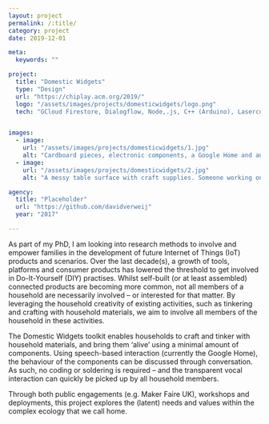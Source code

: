 ```yaml
---
layout: project
permalink: /:title/
category: project
date: 2019-12-01

meta:
  keywords: ""

project:
  title: "Domestic Widgets"
  type: "Design"
  url: "https://chiplay.acm.org/2019/"
  logo: "/assets/images/projects/domesticwidgets/logo.png"
  tech: "GCloud Firestore, Dialogflow, Node,.js, C++ (Arduino), Lasercutter"


images:
  - image:
    url: "/assets/images/projects/domesticwidgets/1.jpg"
    alt: "Cardboard pieces, electronic components, a Google Home and an assembled Domestic Widget"
  - image:
    url: "/assets/images/projects/domesticwidgets/2.jpg"
    alt: "A messy table surface with craft supplies. Someone working on a Domestic Widget."

agency:
  title: "Placeholder"
  url: "https://github.com/davidverweij"
  year: "2017"

---
```

<p>As part of my PhD, I am looking into research methods to involve and empower families in the development of future Internet of Things (IoT) products and scenarios. Over the last decade(s), a growth of tools, platforms and consumer products has lowered the threshold to get involved in Do-It-Yourself (DIY) practises. Whilst self-built (or at least assembled) connected products are becoming more common, not all members of a household are necessarily involved – or interested for that matter. By leveraging the household creativity of existing activities, such as tinkering and crafting with household materials, we aim to involve all members of the household in these activities.

The Domestic Widgets toolkit enables households to craft and tinker with household materials, and bring them ‘alive’ using a minimal amount of components. Using speech-based interaction (currently the Google Home), the behaviour of the components can be discussed through conversation. As such, no coding or soldering is required – and the transparent vocal interaction can quickly be picked up by all household members.

Through both public engagements (e.g. Maker Faire UK), workshops and deployments, this project explores the (latent) needs and values within the complex ecology that we call home.</p>
